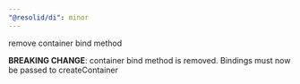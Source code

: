 ```yaml
---
"@resolid/di": minor
---
```


remove container bind method

**BREAKING CHANGE**: container bind method is removed. Bindings must now be passed to createContainer
